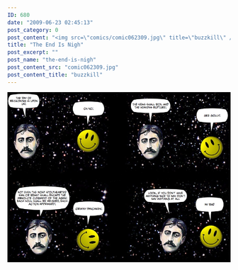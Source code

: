 ```yaml
---
ID: 680
date: "2009-06-23 02:45:13"
post_category: 0
post_content: "<img src=\"comics/comic062309.jpg\" title=\"buzzkill\" />"
title: "The End Is Nigh"
post_excerpt: ""
post_name: "the-end-is-nigh"
post_content_src: "comic062309.jpg"
post_content_title: "buzzkill"
---
```



[![buzzkill](/comics-hi-res/comic062309.jpg)](/comics-hi-res/comic062309.jpg "buzzkill")
